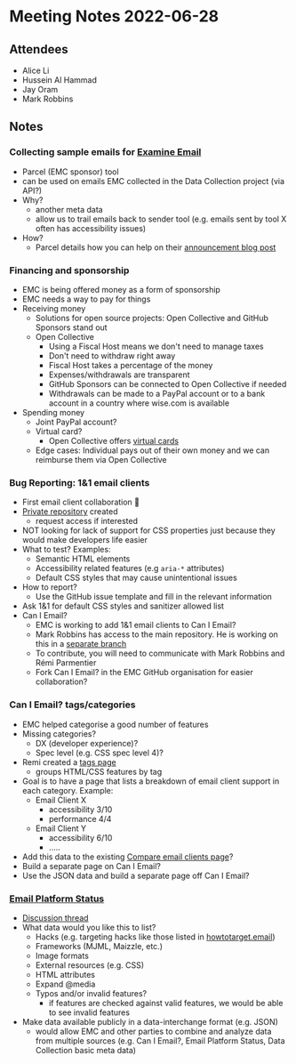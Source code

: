 # Meeting Notes 2022-06-28

## Attendees

- Alice Li
- Hussein Al Hammad
- Jay Oram
- Mark Robbins

## Notes

### Collecting sample emails for [Examine Email](https://examine.email/)

- Parcel (EMC sponsor) tool
- can be used on emails EMC collected in the Data Collection project (via API?)
- Why?
  - another meta data
  - allow us to trail emails back to sender tool (e.g. emails sent by tool X often has accessibility issues)
- How?
  - Parcel details how you can help on their [announcement blog post](https://parcel.io/blog/examine-email#a-favor-to-ask)

### Financing and sponsorship

- EMC is being offered money as a form of sponsorship
- EMC needs a way to pay for things
- Receiving money
  - Solutions for open source projects: Open Collective and GitHub Sponsors stand out
  - Open Collective
    - Using a Fiscal Host means we don't need to manage taxes
    - Don't need to withdraw right away
    - Fiscal Host takes a percentage of the money
    - Expenses/withdrawals are transparent
    - GitHub Sponsors can be connected to Open Collective if needed
    - Withdrawals can be made to a PayPal account or to a bank account in a country where wise.com is available
- Spending money
  - Joint PayPal account?
  - Virtual card?
    - Open Collective offers [virtual cards](https://docs.opencollective.com/help/expenses-and-getting-paid/virtual-cards)
  - Edge cases: Individual pays out of their own money and we can reimburse them via Open Collective

### Bug Reporting: 1&1 email clients

- First email client collaboration 🎉
- [Private repository](https://github.com/email-markup-consortium/email-bugs-1and1) created
  - request access if interested
- NOT looking for lack of support for CSS properties just because they would make developers life easier
- What to test? Examples:
  - Semantic HTML elements
  - Accessibility related features (e.g `aria-*` attributes)
  - Default CSS styles that may cause unintentional issues
- How to report?
  - Use the GitHub issue template and fill in the relevant information
- Ask 1&1 for default CSS styles and sanitizer allowed list
- Can I Email?
  - EMC is working to add 1&1 email clients to Can I Email?
  - Mark Robbins has access to the main repository. He is working on this in a [separate branch](https://github.com/hteumeuleu/caniemail/tree/gmx-webde-1and1)
  - To contribute, you will need to communicate with Mark Robbins and Rémi Parmentier
  - Fork Can I Email? in the EMC GitHub organisation for easier collaboration?

### Can I Email? tags/categories

- EMC helped categorise a good number of features
- Missing categories?
  - DX (developer experience)?
  - Spec level (e.g. CSS spec level 4)?
- Remi created a [tags page](https://www.caniemail.com/tags/)
  - groups HTML/CSS features by tag
- Goal is to have a page that lists a breakdown of email client support in each category. Example:
  - Email Client X
    - accessibility 3/10
    - performance 4/4
  - Email Client Y
    - accessibility 6/10
    - .....
- Add this data to the existing [Compare email clients page](https://www.caniemail.com/clients/)?
- Build a separate page on Can I Email?
- Use the JSON data and build a separate page off Can I Email?

### [Email Platform Status](https://www.emailplatformstatus.com/)
- [Discussion thread](https://github.com/email-markup-consortium/email-markup-consortium/discussions/41)
- What data would you like this to list?
  - Hacks (e.g. targeting hacks like those listed in [howtotarget.email](https://howtotarget.email))
  - Frameworks (MJML, Maizzle, etc.)
  - Image formats
  - External resources (e.g. CSS)
  - HTML attributes
  - Expand @media 
  - Typos and/or invalid features?
    - if features are checked against valid features, we would be able to see invalid features
- Make data available publicly in a data-interchange format (e.g. JSON)
  - would allow EMC and other parties to combine and analyze data from multiple sources (e.g. Can I Email?, Email Platform Status, Data Collection basic meta data)
  
